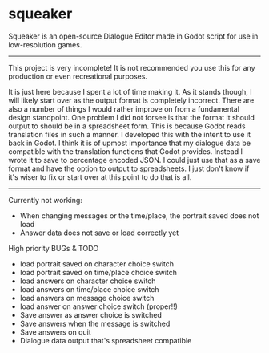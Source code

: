 # squeaker
Squeaker is an open-source Dialogue Editor made in Godot script for use in low-resolution games.

----------

This project is very incomplete!
It is not recommended you use this for any production or even recreational purposes.

It is just here because I spent a lot of time making it.
As it stands though, I will likely start over as the output format is completely incorrect. There are also a number of things I would rather improve on from a fundamental design standpoint.
One problem I did not forsee is that the format it should output to should be in a spreadsheet form. This is because Godot reads translation files in such a manner.
I developed this with the intent to use it back in Godot. I think it is of upmost importance that my dialogue data be compatible with the translation functions that Godot provides. Instead I wrote it to save to percentage encoded JSON. I could just use that as a save format and have the option to output to spreadsheets. I just don't know if it's wiser to fix or start over at this point to do that is all.

----------

Currently not working:
- When changing messages or the time/place, the portrait saved does not load
- Answer data does not save or load correctly yet

High priority BUGs & TODO

- load portrait saved on character choice switch
- load portrait saved on time/place choice switch
- load answers on character choice switch
- load answers on time/place choice switch
- load answers on message choice switch
- load answer on answer choice switch (proper!!)
- Save answer as answer choice is switched
- Save answers when the message is switched
- Save answers on quit
- Dialogue data output that's spreadsheet compatible

